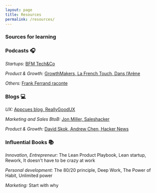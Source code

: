 ```yaml
---
layout: page
title: Resources
permalink: /resources/
---
```


<h3 class="title-about"> Sources for learning</h3>

<div class="container-about">
  <div class="grey-section">
  <h3 class="title"> Podcasts 🎧 </h3>
  <p> <em> Startups: </em> <a href="https://bfmbusiness.bfmtv.com/mediaplayer/podcast/techco/"> BFM Tech&Co </a> </p>
  <p> <em> Product & Growth:</em> <a href="https://growthmakers.fr/episodes/"> GrowthMakers, </a> <a href="http://www.lafrenchtouch.fm/"> La French Touch, </a> <a href="https://www.danslarene.fr/"> Dans l’Arène </a> </p>
  <p> <em> Others:</em> <a href="https://www.radioclassique.fr/radio/emissions/franck-ferrand-raconte/"> Frank Ferrand raconte </a> </p>
  </div>
  <div class="grey-section">
    <h3 class="title"> Blogs 💻 </h3>
    <p> <em> UX:</em> <a href="https://www.appcues.com/blog"> Appcues blog, </a> <a href="https://www.reallygoodux.io/"> ReallyGoodUX </a>  </p>
    <p> <em> Marketing and Sales BtoB:</em> <a href="http://www.jonmiller.com/blog-home"> Jon Miller, </a> <a href="https://www.saleshacker.com/read/"> Saleshacker </a></p>
    <p> <em> Product & Growth:</em> <a href="https://www.forentrepreneurs.com/"> David Skok, </a> <a href="https://andrewchen.co/"> Andrew Chen, </a><a href="https://news.ycombinator.com/"> Hacker News </a> </p>
  </div>
  <div class="grey-section">
    <h3 class="title"> Influential Books 📚 </h3>
    <p> <em> Innovation, Entrepreneur:</em> The Lean Product Playbook, Lean startup, Rework, It doesn't have to be crazy at work</p>
    <p> <em> Personal development: </em> The 80/20 principle, Deep Work, The Power of Habit, Unlimited power </p>
    <p> <em> Marketing: </em> Start with why </p>
  </div>
</div>
